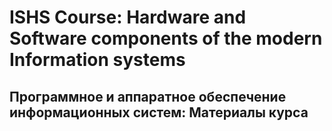 # ISHS Course: Hardware and Software components of the modern Information systems   

## Программное и аппаратное обеспечение информационных систем: Материалы курса


